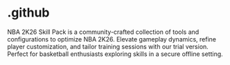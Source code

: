# .github
NBA 2K26 Skill Pack is a community-crafted collection of tools and configurations to optimize NBA 2K26. Elevate gameplay dynamics, refine player customization, and tailor training sessions with our trial version. Perfect for basketball enthusiasts exploring skills in a secure offline setting.
